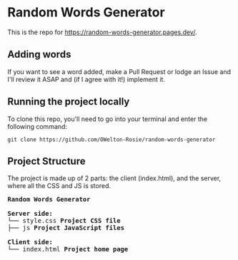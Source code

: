 # Random Words Generator
This is the repo for <a href="https://random-words-generator.pages.dev/">https://random-words-generator.pages.dev/</a>.

## Adding words
If you want to see a word added, make a Pull Request or lodge an Issue and I'll review it ASAP and (if I agree with it!) implement it.

## Running the project locally
To clone this repo, you'll need to go into your terminal and enter the following command:

```
git clone https://github.com/OWelton-Rosie/random-words-generator
```

## Project Structure
The project is made up of 2 parts: the client (index.html), and the server, where all the CSS and JS is stored. 
<pre>
<b>Random Words Generator</b>

<b>Server side:</b>
└── style.css <b>Project CSS file</b>
├── js <b>Project JavaScript files</b>
  
<b>Client side:</b>
└── index.html <b>Project home page</b>

</pre>
